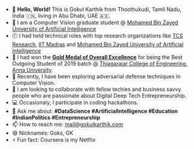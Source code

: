 - 📍  **Hello, World!** This is Gokul Karthik from Thoothukudi, Tamil Nadu, India 🇮🇳, living in Abu Dhabi, UAE 🇦🇪.
- 🔭 I am a Computer Vision graduate student @ [Mohamed Bin Zayed University of Artificial Intelligence](https://mbzuai.ac.ae/)
- 🕘 I had held technical roles with top research organizations like [TCS Research](https://www.tcs.com/tcs-research), [IIT Madras](https://www.iitm.ac.in/) and [Mohamed Bin Zayed University of Artificial Intelligence](https://mbzuai.ac.ae/)
- 🥇 I had won the [**Gold Medal of Overall Excellence**](https://www.tce.edu/sites/default/files/BOS-Awardees-2019.pdf) for being the Best Outgoing Student of 2019 batch @ [Thiagarajar College of Engineering, Anna University](https://www.tce.edu).
- 🌱 Recently, I have been exploring adversarial defense techniques in Computer Vision.
- 👯 I am looking to collaborate with fellow techies and business savvy people who are passionate about Digital Deep Tech Entrepreneurship.
- 💻 Occasionaly, I participate in coding hackathons.
- 💬 Ask me about: **#DataScience #ArtificialIntelligence #Education #IndianPolitics #Entrepreneurship**
- 📫 How to reach me: mail@gokulkarthik.com 
- 😄 Nicknames: Goks, GK
- ⚡ Fun fact: Coursera is my Netflix
